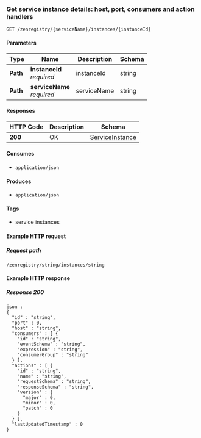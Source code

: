 
<a name="getserviceinstanceusingget"></a>
### Get service instance details: host, port, consumers and action handlers
```
GET /zenregistry/{serviceName}/instances/{instanceId}
```


#### Parameters

|Type|Name|Description|Schema|
|---|---|---|---|
|**Path**|**instanceId**  <br>*required*|instanceId|string|
|**Path**|**serviceName**  <br>*required*|serviceName|string|


#### Responses

|HTTP Code|Description|Schema|
|---|---|---|
|**200**|OK|[ServiceInstance](../definitions/ServiceInstance.md#serviceinstance)|


#### Consumes

* `application/json`


#### Produces

* `application/json`


#### Tags

* service instances


#### Example HTTP request

##### Request path
```
/zenregistry/string/instances/string
```


#### Example HTTP response

##### Response 200
```
json :
{
  "id" : "string",
  "port" : 0,
  "host" : "string",
  "consumers" : [ {
    "id" : "string",
    "eventSchema" : "string",
    "expression" : "string",
    "consumerGroup" : "string"
  } ],
  "actions" : [ {
    "id" : "string",
    "name" : "string",
    "requestSchema" : "string",
    "responseSchema" : "string",
    "version" : {
      "major" : 0,
      "minor" : 0,
      "patch" : 0
    }
  } ],
  "lastUpdatedTimestamp" : 0
}
```



